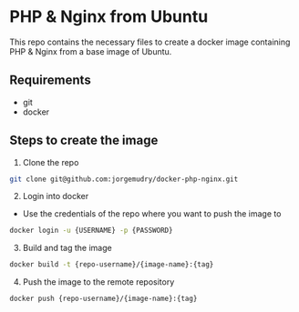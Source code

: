 # PHP & Nginx from Ubuntu
This repo contains the necessary files to create a docker image containing PHP & Nginx from a base image of Ubuntu.

## Requirements
- git
- docker

## Steps to create the image
1. Clone the repo
```bash
git clone git@github.com:jorgemudry/docker-php-nginx.git
```
2. Login into docker
* Use the credentials of the repo where you want to push the image to
```bash
docker login -u {USERNAME} -p {PASSWORD}
```
3. Build and tag the image
```bash
docker build -t {repo-username}/{image-name}:{tag}
```
4. Push the image to the remote repository
```bash
docker push {repo-username}/{image-name}:{tag}
```